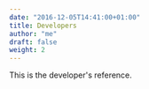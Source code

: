 ```yaml
---
date: "2016-12-05T14:41:00+01:00"
title: Developers
author: "me"
draft: false
weight: 2
---
```


This is the developer's reference.
